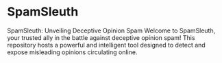 # SpamSleuth
SpamSleuth: Unveiling Deceptive Opinion Spam  Welcome to SpamSleuth, your trusted ally in the battle against deceptive opinion spam! This repository hosts a powerful and intelligent tool designed to detect and expose misleading opinions circulating online.

